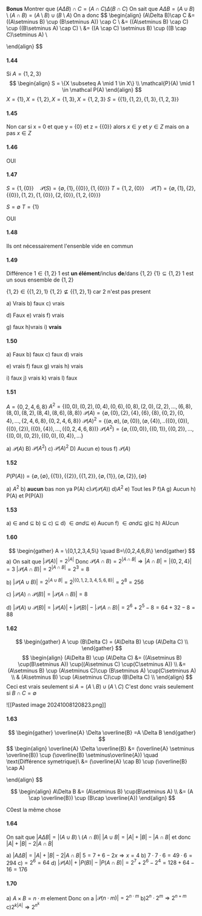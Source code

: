 
**Bonus**
Montrer que $(A\Delta B) \cap C = (A \cap C) \Delta(B \cap C)$
On sait que $A\Delta B =(A \cup B) \setminus (A\cap B) = (A \setminus B) \cup (B \setminus A)$
On a donc
$$
\begin{align}
(A\Delta B)\cap C &= ((A\setminus B) \cup (B\setminus A)) \cap C \\
&= ((A\setminus B) \cap C) \cup ((B\setminus A) \cap C) \\
&= ((A \cap C) \setminus B) \cup ((B \cap C)\setminus A) \\

\end{align}
$$


#### 1.44
Si $A = \{1,2,3\}$
$$
\begin{align}
S = \{X \subseteq A \mid 1 \in X\} \\
\mathcal{P}(A) \mid 1 \in \mathcal P(A)
\end{align}
$$
$X = \{1\}, X = \{1,2\}, X=\{1,3\}, X=  \{1,2,3\}$
$S = \{\{1\},\{1,2\},\{1,3\},\{1,2,3\}\}$

#### 1.45
Non car si x = 0 et que y = {0} et z = {{0}}
alors $x \in y$ et $y\in Z$ mais on a pas $x\in Z$

#### 1.46
OUI

#### 1.47
$S = \{1, \{0\}\} \quad \mathcal{P}(S) = \{\emptyset,\{1\},\{\{0\}\},\{1,\{0\}\}\}$
$T = \{1,2,\{0\}\}\quad \mathcal{P}(T) =\{\emptyset,\{1\},\{2\},\{\{0\}\}, \{1,2\},\{1,\{0\}\},\{2,\{0\}\}, \{1,2,\{0\}\}\}$

$S = \emptyset$
$T = \{1\}$

OUI

#### 1.48
Ils ont nécessairement l'ensenble vide en commun

#### 1.49
Différence 
$1 \in \{1,2\}$ 1 est **un élément**/inclus **de**/dans $\{1,2\}$
$\{1\} \subseteq \{1,2\}$ 1 est un sous ensemble de $\{1,2\}$

$\{1,2\} \in \{\{1,2\},1\}$
$\{1,2\} \nsubseteq\{\{1,2\},1\}$ car 2 n'est pas present

a) Vrais
b) faux
c) vrais

d) Faux
e) vrais
f) vrais

g) faux
h)vrais
i) **vrais**

#### 1.50
a) Faux
b) faux
c) faux
d) vrais

e) vrais
f) faux
g) vrais
h) vrais

i) faux
j) vrais
k) vrais
l) faux


#### 1.51
$A = \{0,2,4,6,8\}$
$A^2 = \{(0,0),(0,2),(0,4),(0,6),(0,8),(2,0),(2,2),...,(6,8),(8,0),(8,2),(8,4),(8,6),(8,8)\}$
$\mathcal{P}(A) = \{\emptyset, \{0\},\{2\},\{4\},\{6\},\{8\},\{0,2\},\{0,4\},...,\{2,4,6,8\},\{0,2,4,6,8\}\}$
$\mathcal{P}(A)^2 = \{(\emptyset,\emptyset),(\emptyset,\{0\}),(\emptyset,\{4\}),..(\{0\},\{0\}),(\{0\},\{2\}),(\{0\},\{4\}),...,(\{0,2,4,6,8\})\}$
$\mathcal{P}(A^2) = \{\emptyset,\{(0,0)\},\{(0,1)\},\{(0,2)\},...,\{(0,0),(0,2)\},\{(0,0),(0,4)\},...\}$

a) $\mathcal{P}(A)$
B) $\mathcal{P}(A^2)$
c) $\mathcal{P}(A)^2$
D) Aucun
e) tous
f) $\mathcal{P}(A)$

#### 1.52
$P(P(A)) = \{\emptyset, \{\emptyset\}, \{\{1\}\}, \{\{2\}\}, \{\{1, 2\}\}, \{\emptyset, \{1\}\}, \{\emptyset, \{2\}\}, \{\emptyset\}$

a) $A^2$
b) **aucun** bas non ya P(A)
c)$\mathcal{P(P(}A))$
d)$A^2$
e) Tout les P
f)A
g) Aucun
h) P(A) et P(P(A))

#### 1.53
a) $\in$ and $\subseteq$
b) $\subseteq$
c) $\subseteq$
d) $\in and\subseteq$
e) Aucun
f) $\in and \subseteq$
g)$\subseteq$
h) AUcun


#### 1.60
$$
\begin{gather}
A = \{0,1,2,3,4,5\} \quad B=\{0,2,4,6,8\}
\end{gather}
$$
a) 
On sait que $|\mathcal{P}(A)| = 2^{|A|}$
Donc $\mathcal{P}(A\cap B) = 2^{|A\cap B|} \Rightarrow |A\cap B| = |\{0,2,4\}| = 3$
$|\mathcal{P}(A\cap B)| = 2^{|A\cap B|} = 2^3 = 8$

b)
$|\mathcal{P}(A\cup B)| = 2^{|A\cup B|} = 2^{|\{0,1,2,3,4,5,6,8\}|} = 2^{8} = 256$

c)
$|\mathcal{P}(A) \cap \mathcal{P}(B)| = |\mathcal{P}(A\cap B)| = 8$

d)
$|\mathcal{P}(A)\cup \mathcal{P}(B)| = |\mathcal{P}(A)| + |\mathcal{P}(B)| - |\mathcal{P}(A\cap B)| = 2^6 + 2^5 - 8 =64 + 32 -8 =88$

#### 1.62
$$
\begin{gather}
A \cup (B\Delta C) = (A\Delta B) \cup (A\Delta C) \\
\end{gather}
$$
$$
\begin{align}
(A\Delta B) \cup (A\Delta C) &= ((A\setminus B) \cup(B\setminus A)) \cup((A\setminus C) \cup(C\setminus A)) \\
&= (A\setminus B) \cup (A\setminus C)\cup (B\setminus A) \cup(C\setminus A) \\
& (A\setminus B) \cup (A\setminus C)\cup (B\Delta C) \\
\end{align}
$$
Ceci est vrais seulement si $A=(A\setminus B) \cup(A\setminus C)$
C'est donc vrais seulement si $B \cap C = \emptyset$

![[Pasted image 20241008120823.png]]

#### 1.63
$$
\begin{gather}
\overline{A} \Delta \overline{B} =A \Delta B
\end{gather}
$$
$$
\begin{align}
\overline{A} \Delta \overline{B} &= (\overline{A} \setminus \overline{B}) \cup (\overline{B} \setminus\overline{A}) \quad \text{Différence symetrique}\\
&= (\overline{A} \cap B) \cup (\overline{B} \cap A)

\end{align}
$$

$$
\begin{align}
A\Delta B &= (A\setminus B) \cup(B\setminus A) \\
&= (A \cap \overline{B}) \cup (B\cap \overline{A})
\end{align}
$$

C0est la même chose

#### 1.64
On sait que $|A\Delta B| = |(A\cup B)\setminus(A\cap B)|$
$|A \cup B| = |A| + |B| - |A\cap B|$
et donc 
$|A| + |B| - 2|A\cap B|$


a) $|A\Delta B| = |A| + |B| - 2|A\cap B|$
$5 = 7 + 6 -2x \Rightarrow x=4$
b) $7\cdot 7 \cdot 6 = 49 \cdot 6 =294$
c)$=2^{6} = 64$
d) $|\mathcal{P}(A)| + |P(B)| - |P(A\cap B)|=2^7 + 2^6 -2^4 = 128 + 64 -16 =176$


#### 1.70
a)
$A \times B = n \cdot m$ element
Donc on a
$|\mathcal{P}(n\cdot m)| = 2^{n\cdot m}$
b)$2^n \cdot 2^m \Rightarrow 2^{n+m}$
c)$2^{k|A|} \Rightarrow 2^{n^k}$
